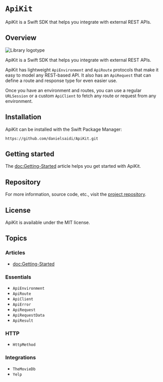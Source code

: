 # ``ApiKit``

ApiKit is a Swift SDK that helps you integrate with external REST APIs.



## Overview

![Library logotype](Logo.png)

ApiKit is a Swift SDK that helps you integrate with external REST APIs.

ApiKit has lightweight ``ApiEnvironment`` and ``ApiRoute`` protocols that make it easy to model any REST-based API. It also has an ``ApiRequest`` that can define a route and response type for even easier use.

Once you have an environment and routes, you can use a regular `URLSession` or a custom ``ApiClient`` to fetch any route or request from any environment.



## Installation

ApiKit can be installed with the Swift Package Manager:

```
https://github.com/danielsaidi/ApiKit.git
```



## Getting started

The <doc:Getting-Started> article helps you get started with ApiKit.



## Repository

For more information, source code, etc., visit the [project repository](https://github.com/danielsaidi/ApiKit).



## License

ApiKit is available under the MIT license.



## Topics

### Articles

- <doc:Getting-Started>

### Essentials

- ``ApiEnvironment``
- ``ApiRoute``
- ``ApiClient``
- ``ApiError``
- ``ApiRequest``
- ``ApiRequestData``
- ``ApiResult``

### HTTP

- ``HttpMethod``

### Integrations

- ``TheMovieDb``
- ``Yelp``
